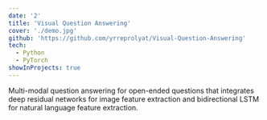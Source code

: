 ```yaml
---
date: '2'
title: 'Visual Question Answering'
cover: './demo.jpg'
github: 'https://github.com/yrreprolyat/Visual-Question-Answering'
tech:
  - Python
  - PyTorch
showInProjects: true
---
```

Multi-modal question answering for open-ended questions that integrates deep residual networks for image feature extraction and bidirectional LSTM for natural language feature extraction.

